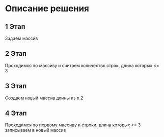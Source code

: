# Описание решения
## 1 Этап
Задаем массив
## 2 Этап
Проходимся по массиву и считаем количество строк, длина которых <= 3
## 3 Этап
Создаем новый массив длины из п.2
## 4 Этап
Проходимся по первому массиву и строки, длина которых <= 3 записываем в новый массив